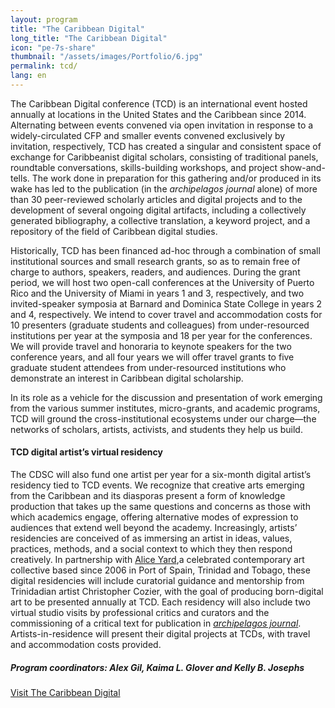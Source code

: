 ```yaml
---
layout: program
title: "The Caribbean Digital"
long_title: "The Caribbean Digital"
icon: "pe-7s-share"
thumbnail: "/assets/images/Portfolio/6.jpg"
permalink: tcd/
lang: en
---
```


<div class="portfolio-details">
    <p>The Caribbean Digital conference (TCD) is an international event hosted annually at locations in the United States and the Caribbean since 2014. Alternating between events convened via open invitation in response to a widely-circulated CFP and smaller events convened exclusively by invitation, respectively, TCD has created a singular and consistent space of exchange for Caribbeanist digital scholars, consisting of traditional panels, roundtable conversations, skills-building workshops, and project show-and-tells. The work done in preparation for this gathering and/or produced in its wake has led to the publication (in the <i>archipelagos journal</i> alone) of more than 30 peer-reviewed scholarly articles and digital projects and to the development of several ongoing digital artifacts, including a collectively generated bibliography, a collective translation, a keyword project, and a repository of the field of Caribbean digital studies.</p>
    <p>Historically, TCD has been financed ad-hoc through a combination of small institutional sources and small research grants, so as to remain free of charge to authors, speakers, readers, and audiences. During the grant period, we will host two open-call conferences at the University of Puerto Rico and the University of Miami in years 1 and 3, respectively, and two invited-speaker symposia at Barnard and Dominica State College in years 2 and 4, respectively. We intend to cover travel and accommodation costs for 10 presenters (graduate students and colleagues) from under-resourced institutions per year at the symposia and 18 per year for the conferences. We will provide travel and honoraria to keynote speakers for the two conference years, and all four years we will offer travel grants to five graduate student attendees from under-resourced institutions who demonstrate an interest in Caribbean digital scholarship.</p>
    <p>In its role as a vehicle for the discussion and presentation of work emerging from the various summer institutes, micro-grants, and academic programs, TCD will ground the cross-institutional ecosystems under our charge—the networks of scholars, artists, activists, and students they help us build.</p>
    <h4>TCD digital artist’s virtual residency</h4>
    <p>The CDSC will also fund one artist per year for a six-month digital artist’s residency tied to TCD events. We recognize that creative arts emerging from the Caribbean and its diasporas present a form of knowledge production that takes up the same questions and concerns as those with which academics engage, offering alternative modes of expression to audiences that extend well beyond the academy. Increasingly, artists’ residencies are conceived of as immersing an artist in ideas, values, practices, methods, and a social context to which they then respond creatively. In partnership with <a href="http://aliceyard.blogspot.com/" target="_blank">Alice Yard</a>,a celebrated contemporary art collective based since 2006 in Port of Spain, Trinidad and Tobago, these digital residencies will include curatorial guidance and mentorship from Trinidadian artist Christopher Cozier, with the goal of producing born-digital art to be presented annually at TCD. Each residency will also include two virtual studio visits by professional critics and curators and the commissioning of a critical text for publication in <a href="https://archipelagosjournal.org/" targe="_blank"><i>archipelagos journal</i></a>. Artists-in-residence will present their digital projects at TCDs, with travel and accommodation costs provided.</p>
    <div><h5>Program coordinators: Alex Gil, Kaima L. Glover and Kelly B. Josephs</h5></div>
    <div class="project-demo-btn">
    <a class="btn project-btn" href="http://caribbeandigitalnyc.net/" target="_blank">Visit The Caribbean Digital</a>
</div>
